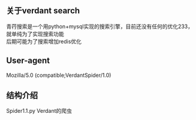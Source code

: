 ## 关于verdant search
青荇搜索是一个用python+mysql实现的搜索引擎，目前还没有任何的优化233，就单纯为了实现搜索功能  
后期可能为了搜索增加redis优化  

## User-agent
Mozilla/5.0 (compatible;VerdantSpider/1.0)

## 结构介绍
Spider1.1.py Verdant的爬虫